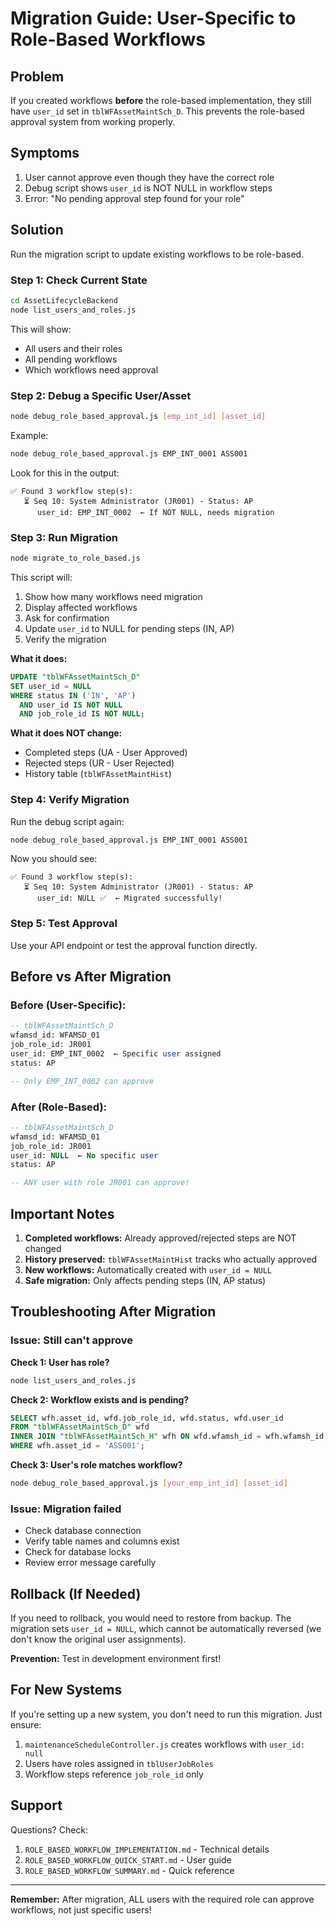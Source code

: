 # Migration Guide: User-Specific to Role-Based Workflows

## Problem

If you created workflows **before** the role-based implementation, they still have `user_id` set in `tblWFAssetMaintSch_D`. This prevents the role-based approval system from working properly.

## Symptoms

1. User cannot approve even though they have the correct role
2. Debug script shows `user_id` is NOT NULL in workflow steps
3. Error: "No pending approval step found for your role"

## Solution

Run the migration script to update existing workflows to be role-based.

### Step 1: Check Current State

```bash
cd AssetLifecycleBackend
node list_users_and_roles.js
```

This will show:
- All users and their roles
- All pending workflows
- Which workflows need approval

### Step 2: Debug a Specific User/Asset

```bash
node debug_role_based_approval.js [emp_int_id] [asset_id]
```

Example:
```bash
node debug_role_based_approval.js EMP_INT_0001 ASS001
```

Look for this in the output:
```
✅ Found 3 workflow step(s):
   ⏳ Seq 10: System Administrator (JR001) - Status: AP
      user_id: EMP_INT_0002  ← If NOT NULL, needs migration
```

### Step 3: Run Migration

```bash
node migrate_to_role_based.js
```

This script will:
1. Show how many workflows need migration
2. Display affected workflows
3. Ask for confirmation
4. Update `user_id` to NULL for pending steps (IN, AP)
5. Verify the migration

**What it does:**
```sql
UPDATE "tblWFAssetMaintSch_D"
SET user_id = NULL
WHERE status IN ('IN', 'AP')
  AND user_id IS NOT NULL
  AND job_role_id IS NOT NULL;
```

**What it does NOT change:**
- Completed steps (UA - User Approved)
- Rejected steps (UR - User Rejected)
- History table (`tblWFAssetMaintHist`)

### Step 4: Verify Migration

Run the debug script again:
```bash
node debug_role_based_approval.js EMP_INT_0001 ASS001
```

Now you should see:
```
✅ Found 3 workflow step(s):
   ⏳ Seq 10: System Administrator (JR001) - Status: AP
      user_id: NULL ✅  ← Migrated successfully!
```

### Step 5: Test Approval

Use your API endpoint or test the approval function directly.

## Before vs After Migration

### Before (User-Specific):
```sql
-- tblWFAssetMaintSch_D
wfamsd_id: WFAMSD_01
job_role_id: JR001
user_id: EMP_INT_0002  ← Specific user assigned
status: AP

-- Only EMP_INT_0002 can approve
```

### After (Role-Based):
```sql
-- tblWFAssetMaintSch_D
wfamsd_id: WFAMSD_01
job_role_id: JR001
user_id: NULL  ← No specific user
status: AP

-- ANY user with role JR001 can approve!
```

## Important Notes

1. **Completed workflows:** Already approved/rejected steps are NOT changed
2. **History preserved:** `tblWFAssetMaintHist` tracks who actually approved
3. **New workflows:** Automatically created with `user_id = NULL`
4. **Safe migration:** Only affects pending steps (IN, AP status)

## Troubleshooting After Migration

### Issue: Still can't approve

**Check 1: User has role?**
```bash
node list_users_and_roles.js
```

**Check 2: Workflow exists and is pending?**
```sql
SELECT wfh.asset_id, wfd.job_role_id, wfd.status, wfd.user_id
FROM "tblWFAssetMaintSch_D" wfd
INNER JOIN "tblWFAssetMaintSch_H" wfh ON wfd.wfamsh_id = wfh.wfamsh_id
WHERE wfh.asset_id = 'ASS001';
```

**Check 3: User's role matches workflow?**
```bash
node debug_role_based_approval.js [your_emp_int_id] [asset_id]
```

### Issue: Migration failed

- Check database connection
- Verify table names and columns exist
- Check for database locks
- Review error message carefully

## Rollback (If Needed)

If you need to rollback, you would need to restore from backup. The migration sets `user_id = NULL`, which cannot be automatically reversed (we don't know the original user assignments).

**Prevention:** Test in development environment first!

## For New Systems

If you're setting up a new system, you don't need to run this migration. Just ensure:

1. `maintenanceScheduleController.js` creates workflows with `user_id: null`
2. Users have roles assigned in `tblUserJobRoles`
3. Workflow steps reference `job_role_id` only

## Support

Questions? Check:
1. `ROLE_BASED_WORKFLOW_IMPLEMENTATION.md` - Technical details
2. `ROLE_BASED_WORKFLOW_QUICK_START.md` - User guide
3. `ROLE_BASED_WORKFLOW_SUMMARY.md` - Quick reference

---

**Remember:** After migration, ALL users with the required role can approve workflows, not just specific users!

